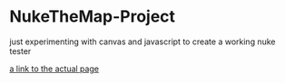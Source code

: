 
# NukeTheMap-Project
just experimenting with canvas and javascript to create a working nuke tester

[a link to the actual page](https://helloworld7894.github.io/NukeTheMap-Project/MapAndNuke.html)

